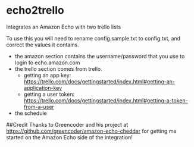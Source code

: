 # echo2trello
Integrates an Amazon Echo with two trello lists

To use this you will need to rename config.sample.txt to config.txt, and correct the values it contains.
  - the amazon section contains the username/password that you use to login to echo.amazon.com
  - the trello section comes from trello.
    - getting an app key: https://trello.com/docs/gettingstarted/index.html#getting-an-application-key
    - getting a user token: https://trello.com/docs/gettingstarted/index.html#getting-a-token-from-a-user
  - the schedule

##Credit
Thanks to Greencoder and his project at https://github.com/greencoder/amazon-echo-cheddar for getting me started on the Amazon Echo side of the integration!
